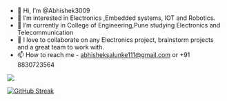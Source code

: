 - 👋 Hi, I’m @Abhishek3009
- 👀 I’m interested in Electronics ,Embedded systems, IOT and Robotics.
- 🌱 I’m currently in College of Engineering,Pune studying Electronics and Telecommunication
- 💞️ I love to collaborate on any Electronics project, brainstorm projects and a great team to work with.
- 📫 How to reach me - abhisheksalunke111@gmail.com or +91 8830723564

![](https://github-readme-stats.vercel.app/api?username=Abhishek3009&show_icons=true&line_height=30)

[![GitHub Streak](https://github-readme-streak-stats.herokuapp.com?user=Abhishek3009)](https://git.io/streak-stats)
